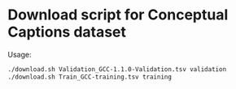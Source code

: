 # Download script for Conceptual Captions dataset

Usage: 
```bash
./download.sh Validation_GCC-1.1.0-Validation.tsv validation
./download.sh Train_GCC-training.tsv training
```
